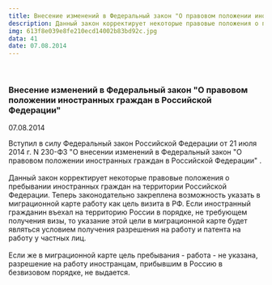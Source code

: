 ```yaml
---
title: Внесение изменений в Федеральный закон "О правовом положении иностранных граждан в Российской Федерации"
description: Данный закон корректирует некоторые правовые положения о пребывании иностранных граждан на территории Российской Федерации. Теперь законодательно закреплена возможность указать в миграционной карте работу как цель визита в РФ.
img: 613f8e039e8fe210ecd14002b83bd92c.jpg
data: 41
date: 07.08.2014
---
```



<div class="row newsdetail">
<div class="md-2">&nbsp;</div>
<div class="md-8 news-detail">
			<article-image
			class="detail_picture"
			border="0"
			src="613f8e039e8fe210ecd14002b83bd92c.jpg"
			width="800"
			height="600"
			alt="Внесение изменений в Федеральный закон &quot;О правовом положении иностранных граждан в Российской Федерации&quot;"
			title="Внесение изменений в Федеральный закон &quot;О правовом положении иностранных граждан в Российской Федерации&quot;"
			/></article-image>
				<h3>Внесение изменений в Федеральный закон &quot;О правовом положении иностранных граждан в Российской Федерации&quot;</h3>
					<p class="date-news">07.08.2014</p>
	<p>
				Вступил в силу Федеральный закон Российской Федерации от 21 июля 2014 г. N 230-ФЗ &quot;О внесении изменений в Федеральный закон &quot;О правовом положении иностранных граждан в Российской Федерации&quot; . <br />
<br />
Данный закон корректирует некоторые правовые положения о пребывании иностранных граждан на территории Российской Федерации. Теперь законодательно закреплена возможность указать в миграционной карте работу как цель визита в РФ. Если иностранный гражданин въехал на территорию России в порядке, не требующем получения визы, то указание этой цели в миграционной карте будет являться условием получения разрешения на работу и патента на работу у частных лиц. <br />
<br />
Если же в миграционной карте цель пребывания - работа - не указана, разрешение на работу иностранцам, прибывшим в Россию в безвизовом порядке, не выдается.<br />
	</p>
</div>
</div>